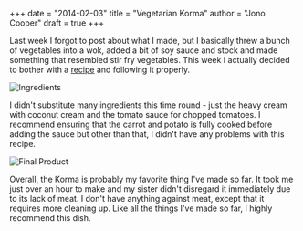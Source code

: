 +++
date = "2014-02-03"
title = "Vegetarian Korma"
author = "Jono Cooper"
draft = true
+++

Last week I forgot to post about what I made, but I basically threw a bunch of vegetables into a wok, added a bit of soy sauce and stock and made something that resembled stir fry vegetables. This week I actually decided to bother with a [recipe](http://allrecipes.com/Recipe/Vegetarian-Korma/Detail.aspx) and following it properly.

![Ingredients](http://files.mintco.de/site/images/korma-1.jpg)

I didn't substitute many ingredients this time round - just the heavy cream with coconut cream and the tomato sauce for chopped tomatoes. I recommend ensuring that the carrot and potato is fully cooked before adding the sauce but other than that, I didn't have any problems with this recipe.

![Final Product](http://files.mintco.de/site/images/korma-2.jpg)

Overall, the Korma is probably my favorite thing I've made so far. It took me just over an hour to make and my sister didn't disregard it immediately due to its lack of meat. I don't have anything against meat, except that it requires more cleaning up. Like all the things I've made so far, I highly recommend this dish.
